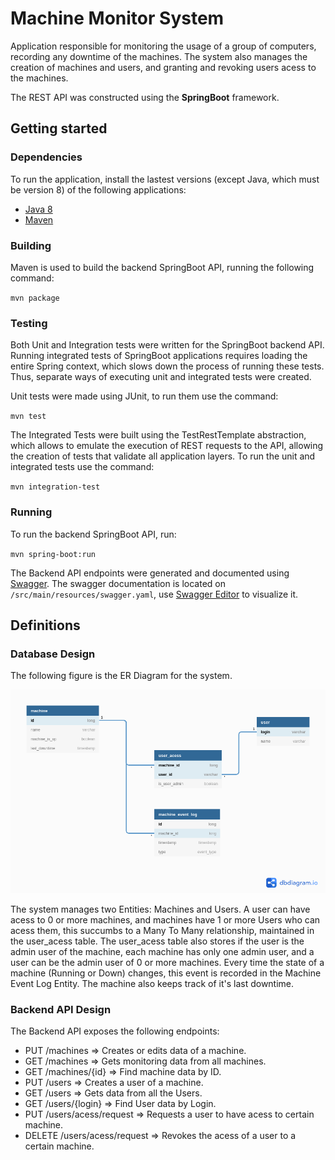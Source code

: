 # Machine Monitor System

Application responsible for monitoring the usage of a group of computers, recording any downtime of the machines.
The system also manages the creation of machines and users, and granting and revoking users acess to the machines.

The REST API was constructed using the **SpringBoot** framework.  

## Getting started

### Dependencies

To run the application, install the lastest versions (except Java, which must be version 8) 
of the following applications:

- [Java 8](https://www.java.com/pt_BR/download/)
- [Maven](https://maven.apache.org/)

### Building

Maven is used to build the backend SpringBoot API, running the following command:

`mvn package`

### Testing 

Both Unit and Integration tests were written for the SpringBoot backend API. Running integrated tests of SpringBoot 
applications requires loading the entire Spring context, which slows down the process of running these tests. 
Thus, separate ways of executing unit and integrated tests were created. 

Unit tests were made using JUnit, to run them use the command:

`mvn test`

The Integrated Tests were built using the TestRestTemplate abstraction, which allows to emulate the execution of REST 
requests to the API, allowing the creation of tests that validate all application layers. 
To run the unit and integrated tests use the command:

`mvn integration-test`

### Running 

To run the backend SpringBoot API, run:

 `mvn spring-boot:run`

The Backend API endpoints were generated and documented using [Swagger](https://swagger.io/). The swagger documentation
is located on `/src/main/resources/swagger.yaml`, use [Swagger Editor](https://editor.swagger.io/) to visualize it.

## Definitions

### Database Design

The following figure is the ER Diagram for the system.

![alt text](./src/main/resources/ER_Diagram.png "ER-Diagram")

The system manages two Entities: Machines and Users. A user can have acess to 0 or more machines, and machines have 1 or 
more Users who can acess them, this succumbs to a Many To Many relationship, maintained in the user_acess table. The 
user_acess table also stores if the user is the admin user of the machine, each machine has only one admin user, and a user
can be the admin user of 0 or more machines. Every time the state of a machine (Running or Down) changes, this event is 
recorded in the Machine Event Log Entity. The machine also keeps track of it's last downtime. 

### Backend API Design

The Backend API exposes the following endpoints:

- PUT ​/machines => Creates or edits data of a machine.
- GET ​/machines => Gets monitoring data from all machines.
- GET /machines​/{id} => Find machine data by ID.
- PUT ​/users => Creates a user of a machine.
- GET /users => Gets data from all the Users.
- GET /users​/{login} => Find User data by Login.
- PUT /users​/acess​/request => Requests a user to have acess to certain machine.
- DELETE ​/users​/acess​/request => Revokes the acess of a user to a certain machine.